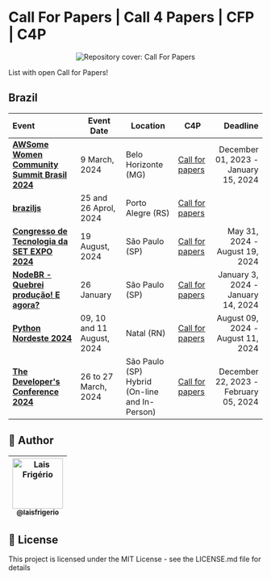 # Call For Papers | Call 4 Papers | CFP | C4P 

<p align="center">
  <a><img src="https://github.com/laisfrigerio/call-for-papers/assets/20709086/1a42e2f8-f3fc-42e2-a20a-2f10857473e1" alt="Repository cover: Call For Papers" title="Repository cover: Call For Papers"></a>
</p>

List with open Call for Papers!

## Brazil

| Event        | Event Date     | Location      | C4P            | Deadline      |
| :---         |    ---      |     ---     |     ---    |          ---: |
| [**AWSome Women Community Summit Brasil 2024**](https://www.awswomencommunitybrasil.com/)   | 9 March, 2024           | Belo Horizonte (MG)                               | [Call for papers](https://sessionize.com/awsome-women-community-summit-brasil-2024/) | December 01, 2023 - <br>January 15, 2024  
| [**braziljs**](https://conf.braziljs.org/)    | 25 and 26 Aprol, 2024    | Porto Alegre (RS)  | [Call for papers](https://docs.google.com/forms/d/e/1FAIpQLScv4EEhT4QuMLo0NcmdbwQt-aZvf8tCxkxKVoa7mqPsDWJxRA/viewform)     
| [**Congresso de Tecnologia da SET EXPO 2024**](https://set.org.br/events/setexpo/call-for-papers/)    | 19 August, 2024    | São Paulo (SP)  | [Call for papers](https://set.org.br/events/setexpo/call-for-papers/)                                | May 31, 2024 - <br>August 19, 2024   
| [**NodeBR - Quebrei produção! E agora?**](https://www.instagram.com/node_br/)               | 26 January              | São Paulo (SP)                                    | [Call for papers](https://sessionize.com/nodebr-67-quebrei-producao-e-agora/)        | January 3, 2024 - <br>January 14, 2024 
| [**Python Nordeste 2024**](https://2024.pythonnordeste.org/)    | 09, 10 and 11 August, 2024    | Natal (RN)  | [Call for papers](https://2024.pythonnordeste.org/)                                | August 09, 2024  - <br>August 11, 2024                            | -
| [**The Developer's Conference 2024**](https://thedevconf.com/tdc/2024/summit-sao-paulo/)    | 26 to 27 March, 2024    | São Paulo (SP) <br>Hybrid (On-line and In-Person)   | [Call for papers](https://thedevconf.com/call4papers)                                | December 22, 2023 - <br>February 05, 2024 

## 👩 Author

| [<img src="https://avatars.githubusercontent.com/u/20709086?v=4" width="100px;" alt="Lais Frigério"/><br /><sub><b>@laisfrigerio</b></sub>](https://github.com/laisfrigerio)<br /> |
| :---: |


## 📄 License

This project is licensed under the MIT License - see the LICENSE.md file for details
